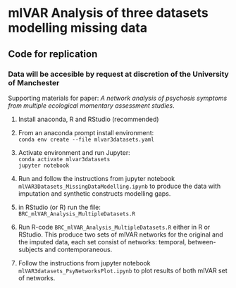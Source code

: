 # mlVAR Analysis of three datasets modelling missing data
## Code for replication
### Data will be accesible by request at discretion of the University of Manchester

Supporting materials for paper: _A network analysis of psychosis symptoms from multiple ecological momentary assessment studies_.

1. Install anaconda, R and RStudio (recommended)

1. From an anaconda prompt install environment:\
`conda env create --file mlvar3datasets.yaml`

1. Activate environment and run Jupyter:\
`conda activate mlvar3datasets`\
`jupyter notebook`

1. Run and follow the instructions from jupyter notebook `mlVAR3Datasets_MissingDataModelling.ipynb` to produce the data with imputation and synthetic constructs modelling gaps.

1. in RStudio (or R) run the file:\
`BRC_mlVAR_Analysis_MultipleDatasets.R`

1. Run R-code `BRC_mlVAR_Analysis_MultipleDatasets.R` either in R or RStudio. This produce two sets of mlVAR networks for the original and the imputed data, each set consist of networks: temporal, between-subjects and contemporaneous.

1. Follow the instructions from jupyter notebook `mlVAR3datasets_PsyNetworksPlot.ipynb` to plot results of both mlVAR set of networks.



